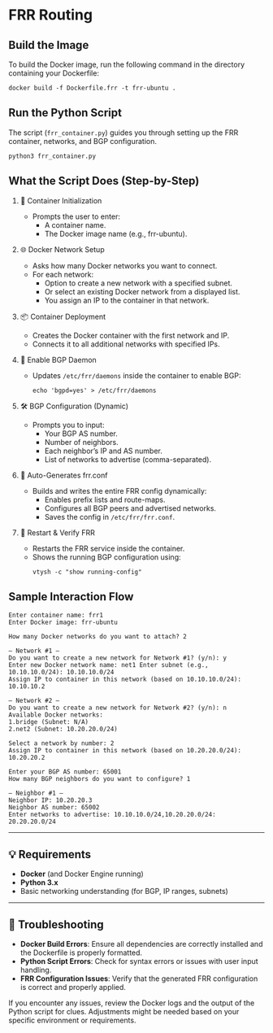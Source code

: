 # FRR Routing
## Build the Image
To build the Docker image, run the following command in the directory containing your Dockerfile:
```
docker build -f Dockerfile.frr -t frr-ubuntu .
```


## Run the Python Script
The script (`frr_container.py`) guides you through setting up the FRR container, networks, and BGP configuration.
```
python3 frr_container.py
```


## What the Script Does (Step-by-Step)
1. 🚀 Container Initialization
   - Prompts the user to enter:
     - A container name.
     - The Docker image name (e.g., frr-ubuntu).

2. 🌐 Docker Network Setup
   - Asks how many Docker networks you want to connect.
   - For each network:
     - Option to create a new network with a specified subnet.
     - Or select an existing Docker network from a displayed list.
     - You assign an IP to the container in that network.

3. 📦 Container Deployment
   - Creates the Docker container with the first network and IP.
   - Connects it to all additional networks with specified IPs.

4. 🔐 Enable BGP Daemon
   - Updates `/etc/frr/daemons` inside the container to enable BGP:
     ```
     echo 'bgpd=yes' > /etc/frr/daemons
     ```

5. 🛠️ BGP Configuration (Dynamic)
   - Prompts you to input:
     - Your BGP AS number.
     - Number of neighbors.
     - Each neighbor’s IP and AS number.
     - List of networks to advertise (comma-separated).

6. 📝 Auto-Generates frr.conf
   - Builds and writes the entire FRR config dynamically:
     - Enables prefix lists and route-maps.
     - Configures all BGP peers and advertised networks.
     - Saves the config in `/etc/frr/frr.conf`.

7. 🔄 Restart & Verify FRR
   - Restarts the FRR service inside the container.
   - Shows the running BGP configuration using:
     ```
     vtysh -c "show running-config"
     ```


## Sample Interaction Flow
```
Enter container name: frr1 
Enter Docker image: frr-ubuntu

How many Docker networks do you want to attach? 2

— Network #1 — 
Do you want to create a new network for Network #1? (y/n): y 
Enter new Docker network name: net1 Enter subnet (e.g., 10.10.10.0/24): 10.10.10.0/24 
Assign IP to container in this network (based on 10.10.10.0/24): 10.10.10.2

— Network #2 — 
Do you want to create a new network for Network #2? (y/n): n 
Available Docker networks:
1.bridge (Subnet: N/A)
2.net2 (Subnet: 10.20.20.0/24)

Select a network by number: 2 
Assign IP to container in this network (based on 10.20.20.0/24): 10.20.20.2

Enter your BGP AS number: 65001 
How many BGP neighbors do you want to configure? 1

— Neighbor #1 — 
Neighbor IP: 10.20.20.3 
Neighbor AS number: 65002
Enter networks to advertise: 10.10.10.0/24,10.20.20.0/24: 20.20.20.0/24
```
---

## 💡 Requirements
- **Docker** (and Docker Engine running)
- **Python 3.x**
- Basic networking understanding (for BGP, IP ranges, subnets)

---

## 🚨 Troubleshooting
- **Docker Build Errors**: Ensure all dependencies are correctly installed and the Dockerfile is properly formatted.
- **Python Script Errors**: Check for syntax errors or issues with user input handling.
- **FRR Configuration Issues**: Verify that the generated FRR configuration is correct and properly applied.

If you encounter any issues, review the Docker logs and the output of the Python script for clues. Adjustments might be needed based on your specific environment or requirements.
